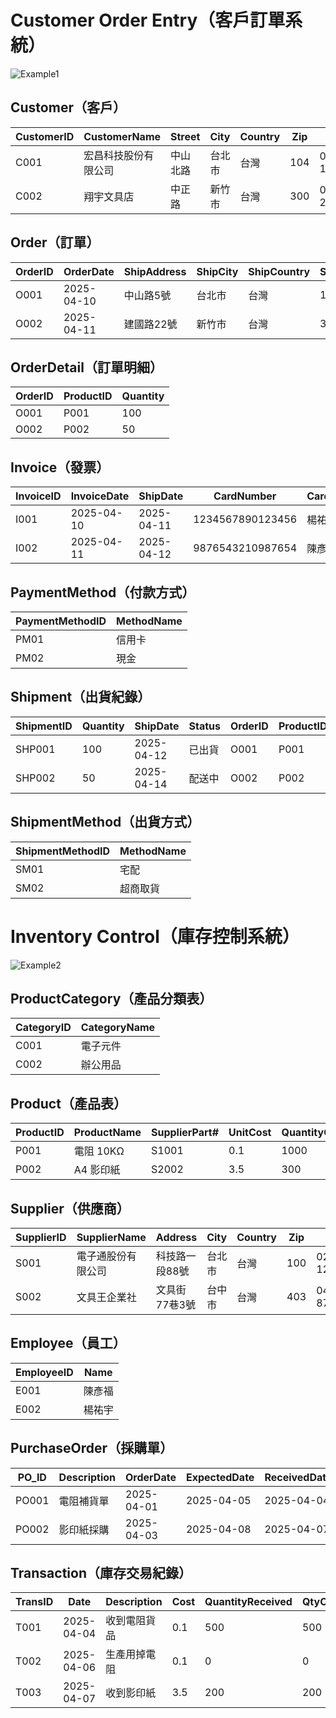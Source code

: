 # Customer Order Entry（客戶訂單系統）
![Example1](https://github.com/user-attachments/assets/e08f9b89-7feb-424e-8ea1-8f4c8167cdd3)
## Customer（客戶）
| CustomerID | CustomerName       | Street   | City   | Country | Zip | Phone      | Fax        | SinceDate | CreditRating |
|------------|--------------------|----------|--------|---------|-----|-------------|-------------|------------|----------------|
| C001       | 宏昌科技股份有限公司 | 中山北路 | 台北市 | 台灣    | 104 | 02-11223344 | 02-33445566 | 1985-07-01 | A+             |
| C002       | 翔宇文具店           | 中正路   | 新竹市 | 台灣    | 300 | 03-22334455 | 03-55667788 | 1990-03-15 | B              |

## Order（訂單）
| OrderID | OrderDate  | ShipAddress   | ShipCity | ShipCountry | ShipZip | ShipDate   | CustomerID | EmployeeID |
|---------|------------|----------------|----------|-------------|----------|-------------|--------------|-------------|
| O001    | 2025-04-10 | 中山路5號       | 台北市   | 台灣        | 104      | 2025-04-15 | C001        | E002        |
| O002    | 2025-04-11 | 建國路22號      | 新竹市   | 台灣        | 300      | 2025-04-18 | C002        | E001        |

## OrderDetail（訂單明細）
| OrderID | ProductID | Quantity |
|---------|-----------|----------|
| O001    | P001      | 100      |
| O002    | P002      | 50       |

## Invoice（發票）
| InvoiceID | InvoiceDate | ShipDate   | CardNumber        | CardHolder | ExpiryDate | OrderID | PaymentMethodID |
|-----------|--------------|-------------|---------------------|--------------|-------------|----------|-------------------|
| I001      | 2025-04-10   | 2025-04-11  | 1234567890123456   | 楊祐宇         | 2026-04     | O001     | PM01              |
| I002      | 2025-04-11   | 2025-04-12  | 9876543210987654   | 陳彥福         | 2026-05     | O002     | PM02              |

## PaymentMethod（付款方式）
| PaymentMethodID | MethodName |
|------------------|-------------|
| PM01             | 信用卡       |
| PM02             | 現金         |

## Shipment（出貨紀錄）
| ShipmentID | Quantity | ShipDate   | Status   | OrderID | ProductID | EmployeeID | ShipmentMethodID |
|------------|----------|-------------|-----------|----------|------------|-------------|---------------------|
| SHP001     | 100      | 2025-04-12  | 已出貨    | O001     | P001       | E002        | SM01                |
| SHP002     | 50       | 2025-04-14  | 配送中    | O002     | P002       | E001        | SM02                |
## ShipmentMethod（出貨方式）
| ShipmentMethodID | MethodName |
|-------------------|-------------|
| SM01              | 宅配         |
| SM02              | 超商取貨     |

# Inventory Control（庫存控制系統）
![Example2](https://github.com/user-attachments/assets/402ea277-bde4-4a2e-858d-7cd3d6894eb4)
## ProductCategory（產品分類表）
| CategoryID | CategoryName |
|------------|--------------|
| C001       | 電子元件     |
| C002       | 辦公用品     |

## Product（產品表）
| ProductID | ProductName  | SupplierPart# | UnitCost | QuantityOnHand | ReorderPoint | TargetLevel | LeadTime | CategoryID |
|-----------|--------------|----------------|----------|----------------|---------------|--------------|----------|-------------|
| P001      | 電阻 10KΩ     | S1001           | 0.1      | 1000           | 200           | 500          | 3 days   | C001        |
| P002      | A4 影印紙     | S2002           | 3.5      | 300            | 100           | 200          | 5 days   | C002        |

## Supplier（供應商）
| SupplierID | SupplierName       | Address        | City   | Country | Zip | Phone        | Email              | ContactPerson | PaymentTerms |
|------------|--------------------|----------------|--------|---------|-----|---------------|---------------------|----------------|----------------|
| S001       | 電子通股份有限公司 | 科技路一段88號 | 台北市 | 台灣    | 100 | 02-12345678   | contact@eleco.com  | 羅文鍵         | Net 30         |
| S002       | 文具王企業社       | 文具街77巷3號  | 台中市 | 台灣    | 403 | 04-87654321   | sales@officepro.tw | 黃子峻         | Net 15         |

## Employee（員工）
| EmployeeID | Name   |
|------------|--------|
| E001       | 陳彥福 |
| E002       | 楊祐宇 |

## PurchaseOrder（採購單）
| PO_ID  | Description    | OrderDate   | ExpectedDate | ReceivedDate | Tax | SupplierID | EmployeeID |
|--------|----------------|-------------|--------------|---------------|-----|-------------|-------------|
| PO001  | 電阻補貨單     | 2025-04-01  | 2025-04-05   | 2025-04-04    | 50  | S001       | E001        |
| PO002  | 影印紙採購     | 2025-04-03  | 2025-04-08   | 2025-04-07    | 30  | S002       | E002        |

## Transaction（庫存交易紀錄）
| TransID | Date       | Description      | Cost | QuantityReceived | QtyOnHand | QtyUsed | QtyScrapped | ProductID | PO_ID  |
|---------|------------|------------------|------|------------------|-----------|----------|--------------|-----------|--------|
| T001    | 2025-04-04 | 收到電阻貨品     | 0.1  | 500              | 500       | 0        | 0            | P001      | PO001  |
| T002    | 2025-04-06 | 生產用掉電阻     | 0.1  | 0                | 0         | 100      | 5            | P001      | PO001  |
| T003    | 2025-04-07 | 收到影印紙       | 3.5  | 200              | 200       | 0        | 0            | P002      | PO002  |
